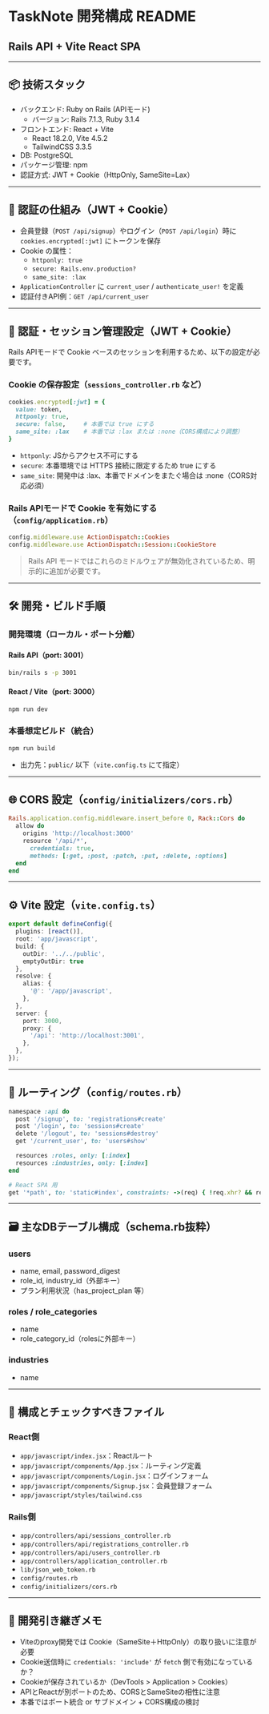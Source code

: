 # TaskNote 開発構成 README

## Rails API + Vite React SPA

---

## 📦 技術スタック

- バックエンド: Ruby on Rails (APIモード)
  - バージョン: Rails 7.1.3, Ruby 3.1.4
- フロントエンド: React + Vite
  - React 18.2.0, Vite 4.5.2
  - TailwindCSS 3.3.5
- DB: PostgreSQL
- パッケージ管理: npm
- 認証方式: JWT + Cookie（HttpOnly, SameSite=Lax）

---

## 🔐 認証の仕組み（JWT + Cookie）

- 会員登録（`POST /api/signup`）やログイン（`POST /api/login`）時に `cookies.encrypted[:jwt]` にトークンを保存
- Cookie の属性：
  - `httponly: true`
  - `secure: Rails.env.production?`
  - `same_site: :lax`
- `ApplicationController` に `current_user` / `authenticate_user!` を定義
- 認証付きAPI例：`GET /api/current_user`

---

## 🍪 認証・セッション管理設定（JWT + Cookie）

Rails APIモードで Cookie ベースのセッションを利用するため、以下の設定が必要です。

### Cookie の保存設定（`sessions_controller.rb` など）

```rb
cookies.encrypted[:jwt] = {
  value: token,
  httponly: true,
  secure: false,     # 本番では true にする
  same_site: :lax    # 本番では :lax または :none（CORS構成により調整）
}
```

- `httponly`: JSからアクセス不可にする
- `secure`: 本番環境では HTTPS 接続に限定するため true にする
- `same_site`: 開発中は :lax、本番でドメインをまたぐ場合は :none（CORS対応必須）

### Rails APIモードで Cookie を有効にする（`config/application.rb`）

```rb
config.middleware.use ActionDispatch::Cookies
config.middleware.use ActionDispatch::Session::CookieStore
```

> Rails API モードではこれらのミドルウェアが無効化されているため、明示的に追加が必要です。

---

## 🛠️ 開発・ビルド手順

### 開発環境（ローカル・ポート分離）

#### Rails API（port: 3001）

```bash
bin/rails s -p 3001
```

#### React / Vite（port: 3000）

```bash
npm run dev
```

### 本番想定ビルド（統合）

```bash
npm run build
```

- 出力先：`public/` 以下（`vite.config.ts` にて指定）

---

## 🌐 CORS 設定（`config/initializers/cors.rb`）

```rb
Rails.application.config.middleware.insert_before 0, Rack::Cors do
  allow do
    origins 'http://localhost:3000'
    resource '/api/*',
      credentials: true,
      methods: [:get, :post, :patch, :put, :delete, :options]
  end
end
```

---

## ⚙️ Vite 設定（`vite.config.ts`）

```ts
export default defineConfig({
  plugins: [react()],
  root: 'app/javascript',
  build: {
    outDir: '../../public',
    emptyOutDir: true
  },
  resolve: {
    alias: {
      '@': '/app/javascript',
    },
  },
  server: {
    port: 3000,
    proxy: {
      '/api': 'http://localhost:3001',
    },
  },
});
```

---

## 🔁 ルーティング（`config/routes.rb`）

```rb
namespace :api do
  post '/signup', to: 'registrations#create'
  post '/login', to: 'sessions#create'
  delete '/logout', to: 'sessions#destroy'
  get '/current_user', to: 'users#show'

  resources :roles, only: [:index]
  resources :industries, only: [:index]
end

# React SPA 用
get '*path', to: 'static#index', constraints: ->(req) { !req.xhr? && req.format.html? }
```

---

## 🗃️ 主なDBテーブル構成（schema.rb抜粋）

### users
- name, email, password_digest
- role_id, industry_id（外部キー）
- プラン利用状況（has_project_plan 等）

### roles / role_categories
- name
- role_category_id（rolesに外部キー）

### industries
- name

---

## 📁 構成とチェックすべきファイル

### React側
- `app/javascript/index.jsx`：Reactルート
- `app/javascript/components/App.jsx`：ルーティング定義
- `app/javascript/components/Login.jsx`：ログインフォーム
- `app/javascript/components/Signup.jsx`：会員登録フォーム
- `app/javascript/styles/tailwind.css`

### Rails側
- `app/controllers/api/sessions_controller.rb`
- `app/controllers/api/registrations_controller.rb`
- `app/controllers/api/users_controller.rb`
- `app/controllers/application_controller.rb`
- `lib/json_web_token.rb`
- `config/routes.rb`
- `config/initializers/cors.rb`

---

## 🐞 開発引き継ぎメモ

- Viteのproxy開発では Cookie（SameSite＋HttpOnly）の取り扱いに注意が必要
- Cookie送信時に `credentials: 'include'` が `fetch` 側で有効になっているか？
- Cookieが保存されているか（DevTools > Application > Cookies）
- APIとReactが別ポートのため、CORSとSameSiteの相性に注意
- 本番ではポート統合 or サブドメイン + CORS構成の検討

